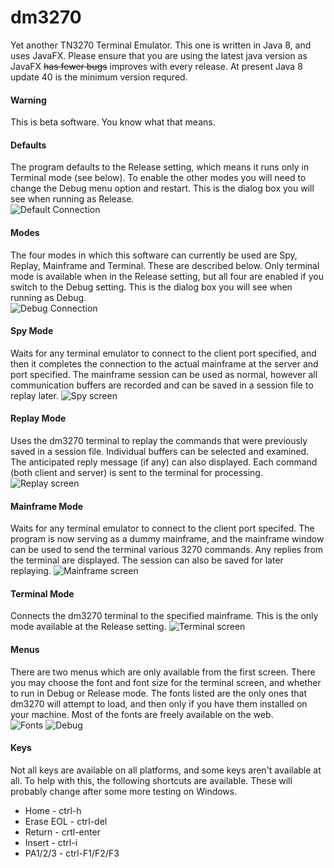 # dm3270
Yet another TN3270 Terminal Emulator. This one is written in Java 8, and uses JavaFX. Please ensure that you are using the latest java version as JavaFX ~~has fewer bugs~~ improves with every release. At present Java 8 update 40 is the minimum version requred.
#### Warning
This is beta software. You know what that means.
#### Defaults
The program defaults to the Release setting, which means it runs only in Terminal mode (see below). To enable the other modes you will need to change the Debug menu option and restart. This is the dialog box you will see when running as Release.  
![Default Connection](resources/connect1.png?raw=true "default connection")
#### Modes
The four modes in which this software can currently be used are Spy, Replay, Mainframe and Terminal. These are described below. Only terminal mode is available when in the Release setting, but all four are enabled if you switch to the Debug setting. This is the dialog box you will see when running as Debug.  
![Debug Connection](resources/connect2.png?raw=true "debug connection")
#### Spy Mode
Waits for any terminal emulator to connect to the client port specified, and then it completes the connection to the actual mainframe at the server and port specified. The mainframe session can be used as normal, however all communication buffers are recorded and can be saved in a session file to replay later.
![Spy screen](Resources/spy.png?raw=true "spy screen")
#### Replay Mode
Uses the dm3270 terminal to replay the commands that were previously saved in a session file. Individual buffers can be selected and examined. The anticipated reply message (if any) can also displayed. Each command (both client and server) is sent to the terminal for processing.
![Replay screen](Resources/replay.png?raw=true "replay screen")
#### Mainframe Mode
Waits for any terminal emulator to connect to the client port specifed. The program is now serving as a dummy mainframe, and the mainframe window can be used to send the terminal various 3270 commands. Any replies from the terminal are displayed. The session can also be saved for later replaying.
![Mainframe screen](Resources/mainframe.png?raw=true "mainframe screen")
#### Terminal Mode
Connects the dm3270 terminal to the specified mainframe. This is the only mode available at the Release setting.
![Terminal screen](Resources/console.png?raw=true "dm3270")
#### Menus
There are two menus which are only available from the first screen. There you may choose the font and font size for the terminal screen, and whether to run in Debug or Release mode. The fonts listed are the only ones that dm3270 will attempt to load, and then only if you have them installed on your machine. Most of the fonts are freely available on the web.  
![Fonts](resources/fonts.png?raw=true "fonts")
![Debug](resources/debug.png?raw=true "debug")
#### Keys
Not all keys are available on all platforms, and some keys aren't available at all. To help with this, the following shortcuts are available. These will probably change after some more testing on Windows.
* Home - ctrl-h
* Erase EOL - ctrl-del
* Return - crtl-enter
* Insert - ctrl-i
* PA1/2/3 - ctrl-F1/F2/F3
